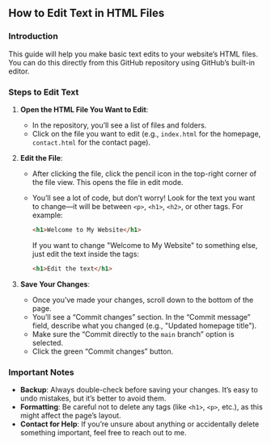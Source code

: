 ## How to Edit Text in HTML Files

### Introduction
This guide will help you make basic text edits to your website’s HTML files. You can do this directly from this GitHub repository using GitHub’s built-in editor.

### Steps to Edit Text

1. **Open the HTML File You Want to Edit**:
   - In the repository, you’ll see a list of files and folders. 
   - Click on the file you want to edit (e.g., `index.html` for the homepage, `contact.html` for the contact page).

2. **Edit the File**:
   - After clicking the file, click the pencil icon in the top-right corner of the file view. This opens the file in edit mode.
   - You’ll see a lot of code, but don’t worry! Look for the text you want to change—it will be between `<p>`, `<h1>`, `<h2>`, or other tags. For example:

     ```html
     <h1>Welcome to My Website</h1>
     ```

     If you want to change "Welcome to My Website" to something else, just edit the text inside the tags:

     ```html
     <h1>Edit the text</h1>
     ```

3. **Save Your Changes**:
   - Once you’ve made your changes, scroll down to the bottom of the page.
   - You’ll see a “Commit changes” section. In the “Commit message” field, describe what you changed (e.g., "Updated homepage title").
   - Make sure the “Commit directly to the `main` branch” option is selected.
   - Click the green “Commit changes” button.


### Important Notes
- **Backup**: Always double-check before saving your changes. It’s easy to undo mistakes, but it’s better to avoid them.
- **Formatting**: Be careful not to delete any tags (like `<h1>`, `<p>`, etc.), as this might affect the page’s layout.
- **Contact for Help**: If you’re unsure about anything or accidentally delete something important, feel free to reach out to me.

